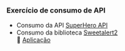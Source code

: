 ### Exercício de consumo de API

- Consumo da API [SuperHero API](https://www.superheroapi.com/)                  
- Consumo  da biblioteca [Sweetalert2](https://sweetalert2.github.io/#examples)                    
:pushpin: [Aplicação](https://api-superhero.vercel.app/)
